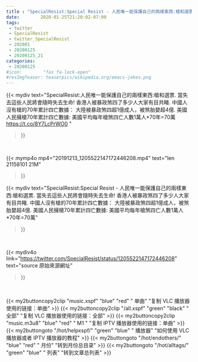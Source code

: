```yaml
---
title : "SpecialResist:Special Resist - 人民唯一能保護自己的兩樣東西:槍和選票.  當失去這些人民將會隨時失去生命!  香港人被暴政煞四了多少人大家有目共睹.  中國人沒有槍的70年累計四亡數據： 大陸被暴政煞四超1億成人，被煞胎嬰超4億.  美國人民擁槍70年累計四亡數據: 美國平均每年槍煞四亡人數1萬人*70年=70萬"
date:        2020-01-25T21:20:02-07:00
tags:
 - twitter
 - SpecialResist
 - twitter_SpecialResist
 - 202001
 - 20200125
 - 20200125_21
categories:
 - 20200125
#icon:        "fas fa-lock-open"
#resImgTeaser: teaserpics/wikipedia.org/emacs-jokes.png
---
```


{{< mydiv text="SpecialResist:人民唯一能保護自己的兩樣東西:槍和選票.  當失去這些人民將會隨時失去生命!  香港人被暴政煞四了多少人大家有目共睹.  中國人沒有槍的70年累計四亡數據： 大陸被暴政煞四超1億成人，被煞胎嬰超4億.  美國人民擁槍70年累計四亡數據: 美國平均每年槍煞四亡人數1萬人*70年=70萬 https://t.co/8Y7LcPrWO0 "
>}}
<br>


{{< mymp4o mp4="20191213_1205522147172446208.mp4"
text="len 21158101    21M"
>}}


{{< mydiv text="SpecialResist:Special Resist - 人民唯一能保護自己的兩樣東西:槍和選票.  當失去這些人民將會隨時失去生命!  香港人被暴政煞四了多少人大家有目共睹.  中國人沒有槍的70年累計四亡數據： 大陸被暴政煞四超1億成人，被煞胎嬰超4億.  美國人民擁槍70年累計四亡數據: 美國平均每年槍煞四亡人數1萬人*70年=70萬"
>}}
<br>

{{< mydiv4o link="https://twitter.com/SpecialResist/status/1205522147172446208"
text="source 原始來源網址"
>}}


<br>




{{< my2buttoncopy2clip "music.xspf"        "blue"   "red"    " 单曲"  "复制 VLC 播放器使用的链接：单曲" >}} {{< my2buttoncopy2clip "/all.xspf"         "green"  "black"  " 全部"  "复制 VLC 播放器使用的链接：全部" >}} {{< my2buttoncopy2clip "music.m3u8"        "blue"   "red"    " M1 "    "复制 IPTV 播放器使用的链接：单曲" >}} {{< my2buttongoto      "/hot/helpxspf/"    "green"  "blue"   " 播放器" "如何使用 VLC 播放器或者 IPTV 播放器的教程" >}} {{< my2buttongoto      "/hot/endothers/"   "blue"   "red"    " 月份"   "转到月份总目录" >}} {{< my2buttongoto      "/hot/alltags/"     "green"  "blue"   " 列表"   "转到文章总列表" >}} 

